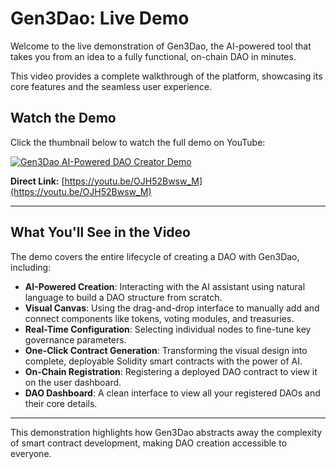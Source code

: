 # Gen3Dao: Live Demo

Welcome to the live demonstration of Gen3Dao, the AI-powered tool that takes you from an idea to a fully functional, on-chain DAO in minutes.

This video provides a complete walkthrough of the platform, showcasing its core features and the seamless user experience.

## Watch the Demo

Click the thumbnail below to watch the full demo on YouTube:

[![Gen3Dao AI-Powered DAO Creator Demo](https://img.youtube.com/vi/OJH52Bwsw_M/0.jpg)](https://youtu.be/OJH52Bwsw_M)

**Direct Link:** [https://youtu.be/OJH52Bwsw_M](https://youtu.be/OJH52Bwsw_M)

---

## What You'll See in the Video

The demo covers the entire lifecycle of creating a DAO with Gen3Dao, including:

-   **AI-Powered Creation**: Interacting with the AI assistant using natural language to build a DAO structure from scratch.
-   **Visual Canvas**: Using the drag-and-drop interface to manually add and connect components like tokens, voting modules, and treasuries.
-   **Real-Time Configuration**: Selecting individual nodes to fine-tune key governance parameters.
-   **One-Click Contract Generation**: Transforming the visual design into complete, deployable Solidity smart contracts with the power of AI.
-   **On-Chain Registration**: Registering a deployed DAO contract to view it on the user dashboard.
-   **DAO Dashboard**: A clean interface to view all your registered DAOs and their core details.

---

This demonstration highlights how Gen3Dao abstracts away the complexity of smart contract development, making DAO creation accessible to everyone.